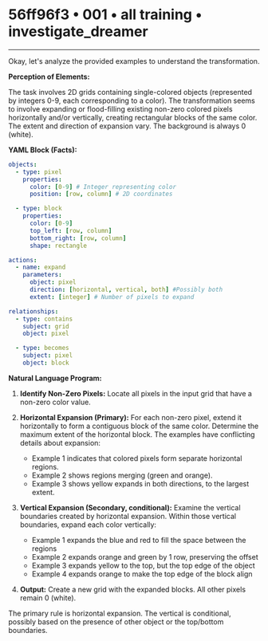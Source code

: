 # 56ff96f3 • 001 • all training • investigate_dreamer

---
Okay, let's analyze the provided examples to understand the transformation.

**Perception of Elements:**

The task involves 2D grids containing single-colored objects (represented by integers 0-9, each corresponding to a color). The transformation seems to involve expanding or flood-filling existing non-zero colored pixels horizontally and/or vertically, creating rectangular blocks of the same color. The extent and direction of expansion vary. The background is always 0 (white).

**YAML Block (Facts):**



```yaml
objects:
  - type: pixel
    properties:
      color: [0-9] # Integer representing color
      position: [row, column] # 2D coordinates

  - type: block
    properties:
      color: [0-9]
      top_left: [row, column]
      bottom_right: [row, column]
      shape: rectangle

actions:
  - name: expand
    parameters:
      object: pixel
      direction: [horizontal, vertical, both] #Possibly both
      extent: [integer] # Number of pixels to expand

relationships:
  - type: contains
    subject: grid
    object: pixel

  - type: becomes
    subject: pixel
    object: block
```



**Natural Language Program:**

1.  **Identify Non-Zero Pixels:** Locate all pixels in the input grid that have a non-zero color value.

2.  **Horizontal Expansion (Primary):** For each non-zero pixel, extend it horizontally to form a contiguous block of the same color. Determine the maximum extent of the horizontal block. The examples have conflicting details about expansion:
    *   Example 1 indicates that colored pixels form separate horizontal regions.
    *   Example 2 shows regions merging (green and orange).
    *   Example 3 shows yellow expands in both directions, to the largest extent.

3. **Vertical Expansion (Secondary, conditional):** Examine the vertical boundaries created by horizontal expansion. Within those vertical boundaries, expand each color vertically:
     *   Example 1 expands the blue and red to fill the space between the regions
     *   Example 2 expands orange and green by 1 row, preserving the offset
     *   Example 3 expands yellow to the top, but the top edge of the object
     *   Example 4 expands orange to make the top edge of the block align

4.  **Output:** Create a new grid with the expanded blocks. All other pixels remain 0 (white).

The primary rule is horizontal expansion. The vertical is conditional, possibly based on the presence of other object or the top/bottom boundaries.

